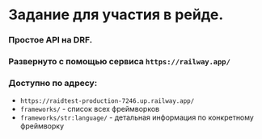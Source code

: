 # Задание для участия в рейде.
###  Простое API на DRF.
### Развернуто с помощью сервиса `https://railway.app/`
### Доступно по адресу:
- `https://raidtest-production-7246.up.railway.app/`
- `frameworks/` - список всех фреймворков
- `frameworks/str:language/` - детальная информация по конкретному фреймворку
